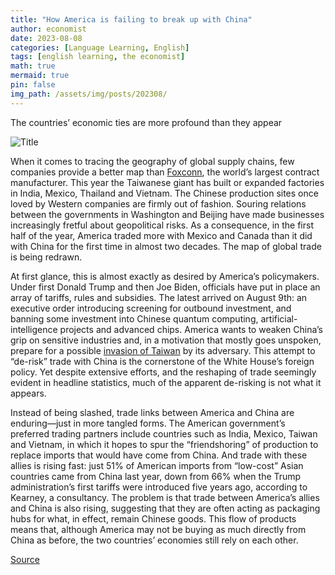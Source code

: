 ```yaml
---
title: "How America is failing to break up with China"
author: economist
date: 2023-08-08
categories: [Language Learning, English]
tags: [english learning, the economist]
math: true
mermaid: true
pin: false
img_path: /assets/img/posts/202308/
---
```


The countries’ economic ties are more profound than they appear

![Title](20230812_FND001.webp)

When it comes to tracing the geography of global supply chains, few companies provide a better map than [Foxconn](https://www.economist.com/business/2021/03/31/hon-hai-apples-biggest-iphone-assembler-is-eyeing-cars), the world’s largest contract manufacturer. This year the Taiwanese giant has built or expanded factories in India, Mexico, Thailand and Vietnam. The Chinese production sites once loved by Western companies are firmly out of fashion. Souring relations between the governments in Washington and Beijing have made businesses increasingly fretful about geopolitical risks. As a consequence, in the first half of the year, America traded more with Mexico and Canada than it did with China for the first time in almost two decades. The map of global trade is being redrawn.

At first glance, this is almost exactly as desired by America’s policymakers. Under first Donald Trump and then Joe Biden, officials have put in place an array of tariffs, rules and subsidies. The latest arrived on August 9th: an executive order introducing screening for outbound investment, and banning some investment into Chinese quantum computing, artificial-intelligence projects and advanced chips. America wants to weaken China’s grip on sensitive industries and, in a motivation that mostly goes unspoken, prepare for a possible [invasion of Taiwan](https://www.economist.com/interactive/graphic-detail/2023/07/27/data-on-air-bases-suggest-a-chinese-invasion-of-taiwan-may-not-be-imminent) by its adversary. This attempt to “de-risk” trade with China is the cornerstone of the White House’s foreign policy. Yet despite extensive efforts, and the reshaping of trade seemingly evident in headline statistics, much of the apparent de-risking is not what it appears.

Instead of being slashed, trade links between America and China are enduring—just in more tangled forms. The American government’s preferred trading partners include countries such as India, Mexico, Taiwan and Vietnam, in which it hopes to spur the “friendshoring” of production to replace imports that would have come from China. And trade with these allies is rising fast: just 51% of American imports from “low-cost” Asian countries came from China last year, down from 66% when the Trump administration’s first tariffs were introduced five years ago, according to Kearney, a consultancy. The problem is that trade between America’s allies and China is also rising, suggesting that they are often acting as packaging hubs for what, in effect, remain Chinese goods. This flow of products means that, although America may not be buying as much directly from China as before, the two countries’ economies still rely on each other.



[Source](https://www.economist.com/finance-and-economics/2023/08/08/how-america-is-failing-to-break-up-with-china)